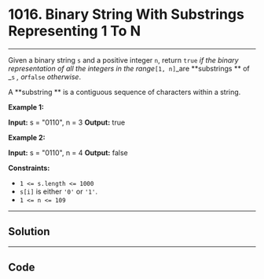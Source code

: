 # 1016. Binary String With Substrings Representing 1 To N

---

Given a binary string `s` and a positive integer `n`, return `true` _if the binary representation of all the integers in the range_`[1, n]`_are **substrings ** of _`s` _, or_`false` _otherwise_.

A **substring ** is a contiguous sequence of characters within a string.

 

**Example 1:**


**Input:** s = "0110", n = 3
**Output:** true


**Example 2:**


**Input:** s = "0110", n = 4
**Output:** false


 

**Constraints:**

  * `1 <= s.length <= 1000`
  * `s[i]` is either `'0'` or `'1'`.
  * `1 <= n <= 109`

---

## Solution



---

## Code
```python


```